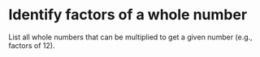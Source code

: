 # Identify factors of a whole number

List all whole numbers that can be multiplied to get a given number (e.g., factors of 12).
